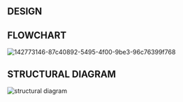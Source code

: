 ## DESIGN

## FLOWCHART
![142773146-87c40892-5495-4f00-9be3-96c76399f768](https://user-images.githubusercontent.com/94521102/143019749-764fdbbb-34c9-49f9-8af2-28ee172fd2dd.jpg)

## STRUCTURAL DIAGRAM
![structural diagram](https://user-images.githubusercontent.com/94521102/143050878-29e07329-b6d7-4fe6-8143-b0ad253a5e65.gif)

